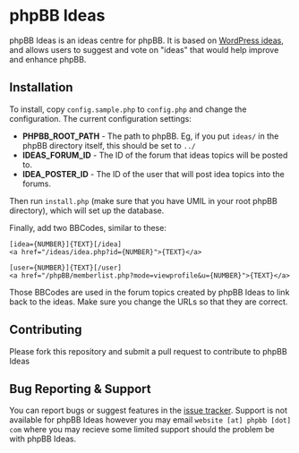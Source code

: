 # phpBB Ideas

phpBB Ideas is an ideas centre for phpBB. It is based on [WordPress ideas](http://wordpress.org/extend/ideas/), and allows users to suggest and vote on "ideas" that would help improve and enhance phpBB.

## Installation

To install, copy `config.sample.php` to `config.php` and change the configuration. The current configuration settings:

- **PHPBB_ROOT_PATH** - The path to phpBB. Eg, if you put `ideas/` in the phpBB directory itself, this should be set to `../`
- **IDEAS_FORUM_ID** - The ID of the forum that ideas topics will be posted to.
- **IDEA_POSTER_ID** - The ID of the user that will post idea topics into the forums.

Then run `install.php` (make sure that you have UMIL in your root phpBB directory), which will set up the database.

Finally, add two BBCodes, similar to these:

```
[idea={NUMBER}]{TEXT}[/idea]
<a href="/ideas/idea.php?id={NUMBER}">{TEXT}</a>

[user={NUMBER}]{TEXT}[/user]
<a href="/phpBB/memberlist.php?mode=viewprofile&u={NUMBER}">{TEXT}</a>
```

Those BBCodes are used in the forum topics created by phpBB Ideas to link back to the ideas. Make sure you change the URLs so that they are correct.

## Contributing

Please fork this repository and submit a pull request to contribute to phpBB Ideas

## Bug Reporting & Support

You can report bugs or suggest features in the [issue tracker](https://www.phpbb.com/bugs/website/).
Support is not available for phpBB Ideas however you may email `website [at] phpbb [dot] com` where you may recieve some limited support should the problem be with phpBB Ideas.
